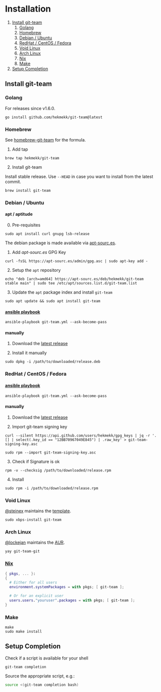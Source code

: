 # Installation
1. [Install git-team](#install-git-team)
    1. [Golang](#golang)
    2. [Homebrew](#homebrew)
    3. [Debian / Ubuntu](#debian--ubuntu)
    4. [RedHat / CentOS / Fedora](#redhat--centos--fedora)
    5. [Void Linux](#void-linux)
    6. [Arch Linux](#arch-linux)
    7. [Nix](#nix)
    8. [Make](#make)
2. [Setup Completion](#setup-completion)

## Install git-team
### Golang
For releases since v1.6.0.
```shell script
go install github.com/hekmekk/git-team@latest
```

### Homebrew
See [homebrew-git-team](https://github.com/hekmekk/homebrew-git-team) for the formula.
1. Add tap

```shell
brew tap hekmekk/git-team
```

2. Install git-team

Install stable release. Use `--HEAD` in case you want to install from the latest commit.
```shell
brew install git-team
```

### Debian / Ubuntu
#### apt / aptitude
0. Pre-requisites
```shell
sudo apt install curl gnupg lsb-release
```

The debian package is made available via [apt-sourc.es](https://apt-sourc.es).

1. Add *apt-sourc.es* GPG Key
```shell
curl -fsSL https://apt-sourc.es/admin/gpg.asc | sudo apt-key add -
```

2. Setup the `apt` repository
```shell
echo "deb [arch=amd64] https://apt-sourc.es/deb/hekmekk/git-team stable main" | sudo tee /etc/apt/sources.list.d/git-team.list
```

3. Update the `apt` package index and install `git-team`
```shell
sudo apt update && sudo apt install git-team
```

#### [ansible playbook](../master/contrib/ansible/roles/git-team/tasks/main.yml)
```
ansible-playbook git-team.yml --ask-become-pass
```

#### manually
1. Download the [latest release](https://github.com/hekmekk/git-team/releases/latest)

2. Install it manually
```shell
sudo dpkg -i /path/to/downloaded/release.deb
```

### RedHat / CentOS / Fedora
#### [ansible playbook](../master/contrib/ansible/roles/git-team/tasks/main.yml)
```
ansible-playbook git-team.yml --ask-become-pass
```

#### manually
1. Download the [latest release](https://github.com/hekmekk/git-team/releases/latest)

2. Import git-team signing key
```shell
curl --silent https://api.github.com/users/hekmekk/gpg_keys | jq -r '.[] | select(.key_id == "12BB70967049E845") | .raw_key' > git-team-signing-key.asc
```

```shell
sudo rpm --import git-team-signing-key.asc
```

3. Check if Signature is ok
```shell
rpm -v --checksig /path/to/downloaded/release.rpm
```

4. Install
```shell
sudo rpm -i /path/to/downloaded/release.rpm
```

### Void Linux
[@steinex](https://github.com/steinex) maintains the [template](https://github.com/void-linux/void-packages/blob/master/srcpkgs/git-team/template).
```shell
sudo xbps-install git-team
```

### Arch Linux
[@lockejan](https://github.com/lockejan) maintains the [AUR](https://aur.archlinux.org/packages/git-team-git/).
```shell
yay git-team-git
```

### [Nix](https://nixos.org)

```nix
{ pkgs, ... }:
{
  # Either for all users
  environment.systemPackages = with pkgs; [ git-team ];

  # Or for an explicit user
  users.users."youruser".packages = with pkgs; [ git-team ];
}
```

### Make
```shell
make
sudo make install
```

## Setup Completion
Check if a script is available for your shell
```shell
git-team completion
```

Source the appropriate script, e.g.:
```bash
source <(git-team completion bash)
```

